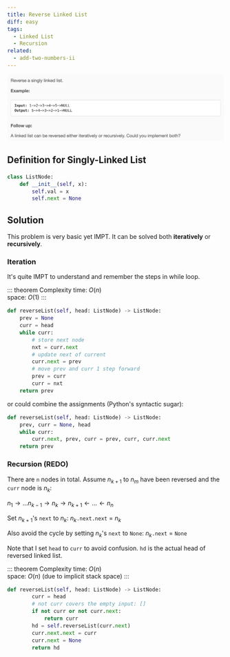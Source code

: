 ```yaml
---
title: Reverse Linked List
diff: easy
tags:
  - Linked List
  - Recursion
related:
  - add-two-numbers-ii
---
```


<img class="medium-zoom" src="/algo/reverse-linked-list.png" alt="https://leetcode.com/problems/reverse-linked-list">

## Definition for Singly-Linked List

```py
class ListNode:
    def __init__(self, x):
        self.val = x
        self.next = None
```

## Solution

This problem is very basic yet IMPT. It can be solved both **iteratively** or **recursively**.

### Iteration

It's quite IMPT to understand and remember the steps in while loop.

::: theorem Complexity
time: $O(n)$  
space: $O(1)$
:::

```py
def reverseList(self, head: ListNode) -> ListNode:
    prev = None
    curr = head
    while curr:
        # store next node
        nxt = curr.next
        # update next of current
        curr.next = prev
        # move prev and curr 1 step forward
        prev = curr
        curr = nxt
    return prev
```

or could combine the assignments (Python's syntactic sugar):

```py
def reverseList(self, head: ListNode) -> ListNode:
    prev, curr = None, head
    while curr:
        curr.next, prev, curr = prev, curr, curr.next
    return prev
```

### Recursion (REDO)

There are `n` nodes in total. Assume $n_{k+1}$ to $n_m$ have been reversed and the `curr` node is $n_k$:

$n_1 \rightarrow ... n_{k-1} \rightarrow n_k \rightarrow n_{k+1} \leftarrow ... \leftarrow n_n$

Set $n_{k+1}$'s `next` to $n_k$: $n_k$`.next.next` = $n_k$

Also avoid the cycle by setting $n_k$'s `next` to `None`: $n_k$`.next` = `None`

Note that I set `head` to `curr` to avoid confusion. `hd` is the actual head of reversed linked list.

::: theorem Complexity
time: $O(n)$  
space: $O(n)$ (due to implicit stack space)
:::

```py
def reverseList(self, head: ListNode) -> ListNode:
        curr = head
        # not curr covers the empty input: []
        if not curr or not curr.next:
            return curr
        hd = self.reverseList(curr.next)
        curr.next.next = curr
        curr.next = None
        return hd
```
